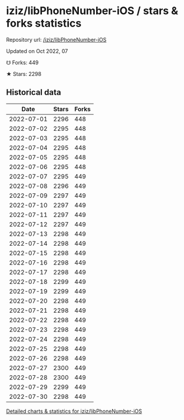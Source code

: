 # iziz/libPhoneNumber-iOS / stars & forks statistics

Repository url: [/iziz/libPhoneNumber-iOS](https://github.com/iziz/libPhoneNumber-iOS)

Updated on Oct 2022, 07

☋ Forks: 449

★ Stars: 2298

## Historical data
| Date | Stars | Forks |
|------|-------|-------|
| 2022-07-01 | 2296 | 448 | 
| 2022-07-02 | 2295 | 448 | 
| 2022-07-03 | 2295 | 448 | 
| 2022-07-04 | 2295 | 448 | 
| 2022-07-05 | 2295 | 448 | 
| 2022-07-06 | 2295 | 448 | 
| 2022-07-07 | 2295 | 449 | 
| 2022-07-08 | 2296 | 449 | 
| 2022-07-09 | 2297 | 449 | 
| 2022-07-10 | 2297 | 449 | 
| 2022-07-11 | 2297 | 449 | 
| 2022-07-12 | 2297 | 449 | 
| 2022-07-13 | 2298 | 449 | 
| 2022-07-14 | 2298 | 449 | 
| 2022-07-15 | 2298 | 449 | 
| 2022-07-16 | 2298 | 449 | 
| 2022-07-17 | 2298 | 449 | 
| 2022-07-18 | 2299 | 449 | 
| 2022-07-19 | 2299 | 449 | 
| 2022-07-20 | 2298 | 449 | 
| 2022-07-21 | 2298 | 449 | 
| 2022-07-22 | 2298 | 449 | 
| 2022-07-23 | 2298 | 449 | 
| 2022-07-24 | 2298 | 449 | 
| 2022-07-25 | 2298 | 449 | 
| 2022-07-26 | 2298 | 449 | 
| 2022-07-27 | 2300 | 449 | 
| 2022-07-28 | 2300 | 449 | 
| 2022-07-29 | 2299 | 449 | 
| 2022-07-30 | 2298 | 449 | 


[Detailed charts & statistics for iziz/libPhoneNumber-iOS](https://reviewgithub.com/rep/iziz/libPhoneNumber-iOS)
